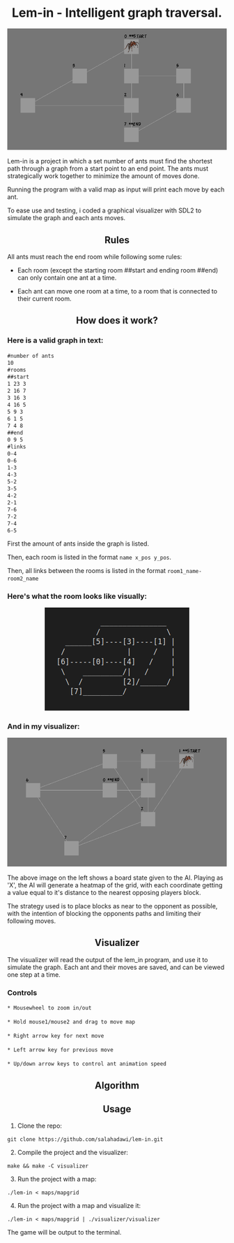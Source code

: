 <h1 align="center">Lem-in - Intelligent graph traversal.</h1>
<p align="center">
    <img src="https://github.com/salahadawi/lem-in/blob/master/images/lem-in_visualizer_demo.gif">
</p>

Lem-in is a project in which a set number of ants must find the shortest path through a graph from a start point to an end point. The ants must strategically work together to minimize the amount of moves done.

Running the program with a valid map as input will print each move by each ant.

To ease use and testing, i coded a graphical visualizer with SDL2 to simulate the graph and each ants moves.

<h2 align="center">Rules</h2>

All ants must reach the end room while following some rules:

* Each room (except the starting room ##start and ending room ##end) can only contain one ant at a time.

* Each ant can move one room at a time, to a room that is connected to their current room.

<h2 align="center">How does it work?</h2>

### Here is a valid graph in text:

```
#number of ants
10
#rooms
##start
1 23 3
2 16 7
3 16 3
4 16 5
5 9 3
6 1 5
7 4 8
##end
0 9 5
#links
0-4
0-6
1-3
4-3
5-2
3-5
4-2
2-1
7-6
7-2
7-4
6-5
```
First the amount of ants inside the graph is listed. 

Then, each room is listed in the format `name x_pos y_pos`. 

Then, all links between the rooms is listed in the format `room1_name-room2_name`

### Here's what the room looks like visually:
<p align="center">
    <img src="https://github.com/salahadawi/lem-in/blob/master/images/lem-in_graph.png">
</p>

### And in my visualizer:

<p align="center">
    <img src="https://github.com/salahadawi/lem-in/blob/master/images/lem-in_graph_visualizer.png">
</p>

The above image on the left shows a board state given to the AI. Playing as 'X',
the AI will generate a heatmap of the grid, with each coordinate getting a value equal to it's distance to the nearest opposing players block.  
  
  
The strategy used is to place blocks as near to the opponent as possible,
with the intention of blocking the opponents paths and limiting their following moves.

<h2 align="center">Visualizer</h2>

The visualizer will read the output of the lem_in program, and use it to simulate the graph. Each ant and their moves are saved, and can be viewed one step at a time.

### Controls
```
* Mousewheel to zoom in/out

* Hold mouse1/mouse2 and drag to move map

* Right arrow key for next move

* Left arrow key for previous move

* Up/down arrow keys to control ant animation speed
```

<h2 align="center">Algorithm</h2>

<h2 align="center">Usage</h2>

1. Clone the repo:
```
git clone https://github.com/salahadawi/lem-in.git
```
2. Compile the project and the visualizer:
```
make && make -C visualizer
```

3. Run the project with a map:
```
./lem-in < maps/mapgrid
```

4. Run the project with a map and visualize it:
```
./lem-in < maps/mapgrid | ./visualizer/visualizer
```

The game will be output to the terminal.

